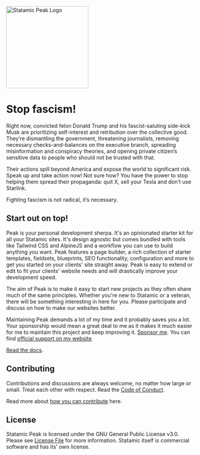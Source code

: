 <img class="margin-bottom: 1rem;" src="https://cdn.studio1902.nl/assets/statamic-peak/statamic-peak-logo.png?v=4" width="220" alt="Statamic Peak Logo" />

# Stop fascism!

Right now, convicted felon Donald Trump and his fascist-saluting side-kick Musk are prioritizing self-interest and retribution over the collective good. They’re dismantling the government, threatening journalists, removing necessary checks-and-balances on the executive branch, spreading misinformation and conspiracy theories, and opening private citizen’s sensitive data to people who should not be trusted with that.

Their actions spill beyond America and expose the world to significant risk. Speak up and take action now! Not sure how? You have the power to stop helping them spread their propaganda: quit X, sell your Tesla and don’t use Starlink.

Fighting fascism is not radical, it’s necessary.

## Start out on top!

Peak is your personal development sherpa. It's an opinionated starter kit for all your Statamic sites. It's design agnostic but comes bundled with tools like Tailwind CSS and AlpineJS and a workflow you can use to build anything you want. Peak features a page builder, a rich collection of starter templates, fieldsets, blueprints, SEO functionality, configuration and more to get you started on your clients' site straight away. Peak is easy to extend or edit to fit your clients' website needs and will drastically improve your development speed.

The aim of Peak is to make it easy to start new projects as they often share much of the same principles. Whether you're new to Statamic or a veteran, there will be something interesting in here for you. Please participate and discuss on how to make our websites better.

Maintaining Peak demands a lot of my time and it probably saves you a lot. Your sponsorship would mean a great deal to me as it makes it much easier for me to maintain this project and keep improving it. [Sponsor me](https://github.com/sponsors/studio1902). You can find [official support on my website](https://1902.studio/en/peak-support).

[Read the docs](https://peak.1902.studio).

## Contributing
Contributions and discussions are always welcome, no matter how large or small. Treat each other with respect. Read the [Code of Conduct](https://github.com/studio1902/statamic-peak/blob/main/.github/CODE_OF_CONDUCT.md).

Read more about [how you can contribute](https://peak.1902.studio/other/contributing.html) here.

## License
Statamic Peak is licensed under the GNU General Public License v3.0. Please see [License File](LICENSE) for more information. Statamic itself is commercial software and has its' own license.
